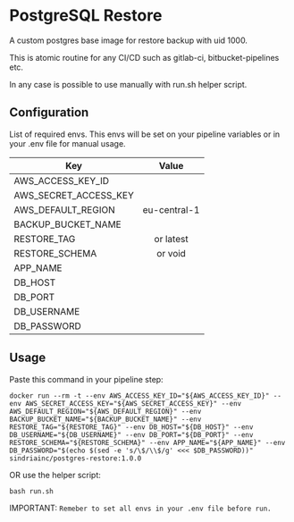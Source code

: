 # PostgreSQL Restore

A custom postgres base image for restore backup with uid 1000.

This is atomic routine for any CI/CD such as gitlab-ci, bitbucket-pipelines etc.

In any case is possible to use manually with run.sh helper script.

## Configuration

List of required envs. This envs will be set on your pipeline variables or in your .env file for manual usage.

| Key      | Value           |
| ------------- |:-------------:|
| AWS_ACCESS_KEY_ID      | <access-key> |
| AWS_SECRET_ACCESS_KEY      | <secret-key>      |
| AWS_DEFAULT_REGION | eu-central-1      |
| BACKUP_BUCKET_NAME | <bucket-name>      |
| RESTORE_TAG | <datetime-format> or latest      |
| RESTORE_SCHEMA | <db-name> or void      |
| APP_NAME | <repo-slug>      |
| DB_HOST | <db-host>      |
| DB_PORT | <db-port>      |
| DB_USERNAME | <db-username>      |
| DB_PASSWORD | <db-password>      |

## Usage

Paste this command in your pipeline step:

`docker run --rm -t --env AWS_ACCESS_KEY_ID="${AWS_ACCESS_KEY_ID}" --env AWS_SECRET_ACCESS_KEY="${AWS_SECRET_ACCESS_KEY}" --env AWS_DEFAULT_REGION="${AWS_DEFAULT_REGION}" --env BACKUP_BUCKET_NAME="${BACKUP_BUCKET_NAME}" --env RESTORE_TAG="${RESTORE_TAG}" --env DB_HOST="${DB_HOST}" --env DB_USERNAME="${DB_USERNAME}" --env DB_PORT="${DB_PORT}" --env RESTORE_SCHEMA="${RESTORE_SCHEMA}" --env APP_NAME="${APP_NAME}" --env DB_PASSWORD="$(echo $(sed -e 's/\$/\\$/g' <<< $DB_PASSWORD))"  sindriainc/postgres-restore:1.0.0`

OR use the helper script:

`bash run.sh`

IMPORTANT: `Remeber to set all envs in your .env file before run.`
